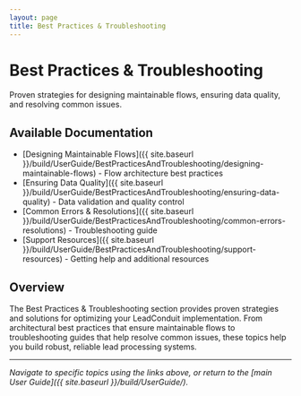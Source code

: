 ```yaml
---
layout: page
title: Best Practices & Troubleshooting
---
```


# Best Practices & Troubleshooting

Proven strategies for designing maintainable flows, ensuring data quality, and resolving common issues.

## Available Documentation

- [Designing Maintainable Flows]({{ site.baseurl }}/build/UserGuide/BestPracticesAndTroubleshooting/designing-maintainable-flows) - Flow architecture best practices
- [Ensuring Data Quality]({{ site.baseurl }}/build/UserGuide/BestPracticesAndTroubleshooting/ensuring-data-quality) - Data validation and quality control
- [Common Errors & Resolutions]({{ site.baseurl }}/build/UserGuide/BestPracticesAndTroubleshooting/common-errors-resolutions) - Troubleshooting guide
- [Support Resources]({{ site.baseurl }}/build/UserGuide/BestPracticesAndTroubleshooting/support-resources) - Getting help and additional resources

## Overview

The Best Practices & Troubleshooting section provides proven strategies and solutions for optimizing your LeadConduit implementation. From architectural best practices that ensure maintainable flows to troubleshooting guides that help resolve common issues, these topics help you build robust, reliable lead processing systems.

---

*Navigate to specific topics using the links above, or return to the [main User Guide]({{ site.baseurl }}/build/UserGuide/).*